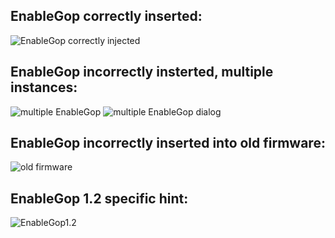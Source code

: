 ## EnableGop correctly inserted:
![EnableGop correctly injected](https://github.com/Macschrauber/Macschrauber-s-Rom-Dump/blob/main/assets/img_EnableGopSupport/EnableGop%20injected.png)
##
##
## EnableGop incorrectly insterted, multiple instances:
![multiple EnableGop](https://github.com/Macschrauber/Macschrauber-s-Rom-Dump/blob/main/assets/img_EnableGopSupport/multiple%20EnableGop%20analyse.png)
![multiple EnableGop dialog](https://github.com/Macschrauber/Macschrauber-s-Rom-Dump/blob/main/assets/img_EnableGopSupport/multiple%20EnableGop%20warning.png)
##
##
## EnableGop incorrectly inserted into old firmware:
![old firmware](https://github.com/Macschrauber/Macschrauber-s-Rom-Dump/blob/main/assets/img_EnableGopSupport/EnableGop%20old%20firmware.png)
##
##
## EnableGop 1.2 specific hint:
![EnableGop1.2](https://github.com/Macschrauber/Macschrauber-s-Rom-Dump/blob/main/assets/img_EnableGopSupport/versions%20warning.png)
